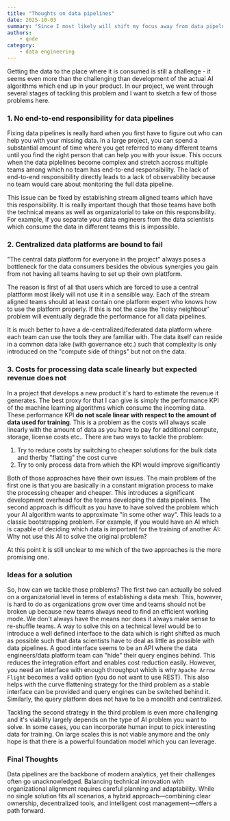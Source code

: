 ```yaml
---
title: "Thoughts on data pipelines"
date: 2025-10-03
summary: "Since I most likely will shift my focus away from data pipelnes I try to summarize what I've learned"
authors: 
    - qnde
category:
    - data engineering
---
```


Getting the data to the place where it is consumed is still a challenge - it seems even more than the challenging than development of the actual AI algorithms which end up in your product.
In our project, we went through several stages of tackling this problem and I want to sketch a few of those problems here.
<!-- more -->

### 1. No end-to-end responsibility for data pipelines

Fixing data pipelines is really hard when you first have to figure out who can help you with your missing data.
In a large project, you can spend a substantial amount of time where you get referred to many different teams until you find the right person that can help you with your issue.
This occurs when the data piplelines become complex and stretch accross multiple teams among which no team has end-to-end responsibility.
The lack of end-to-end responsibility directly leads to a lack of observability because no team would care about monitoring the full data pipeline.

This issue can be fixed by establishing stream aligned teams which have this responsibility. 
It is really important though that those teams have both the technical means as well as organizatorial to take on this responsibility.
For example, if you separate your data engineers from the data scientists which consume the data in different teams this is impossible.

### 2. Centralized data platforms are bound to fail

"The central data platform for everyone in the project" always poses a bottleneck for the data consumers besides the obvious synergies you gain from not having all teams having to set up their own plattform.

The reason is first of all that users which are forced to use a central plattform most likely will not use it in a sensible way.
Each of the stream aligned teams should at least contain one platform expert who knows how to use the platform properly. 
If this is not the case the 'noisy neighbour' problem will eventually degrade the performance for all data pipelines. 

It is much better to have a de-centralized/federated data platform where each team can use the tools they are familiar with.
The data itself can reside in a common data lake (with governance etc.) such that complexity is only introduced on the "compute side of things" but not on the data.  

### 3. Costs for processing data scale linearly but expected revenue does not

In a project that develops a new product it's hard to estimate the revenue it generates.
The best proxy for that I can give is simply the performance KPI of the machine learning algorithms which consume the incoming data.
These performance KPI **do not scale linear with respect to the amount of data used for training**.
This is a problem as the costs will always scale linearly with the amount of data as you have to pay for additional compute, storage, license costs etc..
There are two ways to tackle the problem:

1. Try to reduce costs by switching to cheaper solutions for the bulk data and therby "flatting" the cost curve
2. Try to only process data from which the KPI would improve significantly 

Both of those approaches have their own issues. 
The main problem of the first one is that you are basically in a constant migration process to make the processing cheaper and cheaper.
This introduces a significant development overhead for the teams developing the data pipelines.
The second approach is difficult as you have to have solved the problem which your AI algorithm wants to approximate "in some other way".
This leads to a classic bootstrapping problem.
For example, if you would have an AI which is capable of deciding which data is important for the training of another AI: Why not use this AI to solve the original problem?

At this point it is still unclear to me which of the two approaches is the more promising one.

### Ideas for a solution

So, how can we tackle those problems?
The first two can actually be solved on a organizatorial level in terms of establishing a data mesh.
This, however, is hard to do as organizations grow over time and teams should not be broken up because new teams always need to find an efficient working mode.
We don't always have the means nor does it always make sense to re-shuffle teams.
A way to solve this on a technical level would be to introduce a well defined interface to the data which is right shifted as much as possible such that data scientists have to deal as little as possible with data pipelines.
A good interface seems to be an API where the data engineers/data platform team can "hide" their query engines behind.
This reduces the integration effort and enables cost reduction easily. 
However, you need an interface with enough throughput which is why `Apache Arrow Flight` becomes a valid option (you do not want to use REST).
This also helps with the curve flattening strategy for the third problem as a stable interface can be provided and query engines can be switched behind it.
Similarly, the query platform does not have to be a monolith and centralized. 

Tackling the second strategy in the third problem is even more challenging and it's viability largely depends on the type of AI problem you want to solve.
In some cases, you can incorporate human input to pick interesting data for training.
On large scales this is not viable anymore and the only hope is that there is a powerful foundation model which you can leverage.

### Final Thoughts 

Data pipelines are the backbone of modern analytics, yet their challenges often go unacknowledged. Balancing technical innovation with organizational alignment requires careful planning and adaptability. While no single solution fits all scenarios, a hybrid approach—combining clear ownership, decentralized tools, and intelligent cost management—offers a path forward.   

